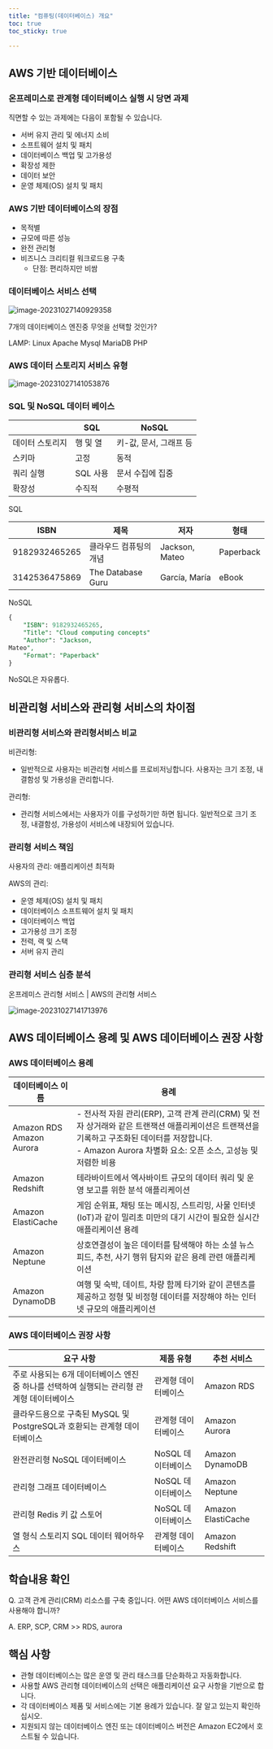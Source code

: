 ```yaml
---
title: "컴퓨팅(데이터베이스) 개요"
toc: true
toc_sticky: true

---
```


## AWS 기반 데이터베이스

### 온프레미스로 관계형 데이터베이스 실행 시 당면 과제

직면할 수 있는 과제에는 다음이 포함될 수 있습니다. 

- 서버 유지 관리 및 에너지 소비 
- 소프트웨어 설치 및 패치 
- 데이터베이스 백업 및 고가용성 
- 확장성 제한 
- 데이터 보안 
- 운영 체제(OS) 설치 및 패치

### AWS 기반 데이터베이스의 장점

- 목적별
- 규모에 따른 성능
- 완전 관리형
- 비즈니스 크리티컬 워크로드용 구축
  - 단점: 편리하지만 비쌈



### 데이터베이스 서비스 선택

![image-20231027140929358](/../images/2023-10-28-컴퓨팅(데이터베이스)개요/image-20231027140929358.png)

7개의 데이터베이스 엔진중 무엇을 선택할 것인가?

LAMP: Linux Apache Mysql MariaDB PHP

### AWS 데이터 스토리지 서비스 유형

![image-20231027141053876](/../images/2023-10-28-컴퓨팅(데이터베이스)개요/image-20231027141053876.png)

### SQL 및 NoSQL 데이터 베이스

|                 | SQL      | NoSQL                  |
| --------------- | -------- | ---------------------- |
| 데이터 스토리지 | 행 및 열 | 키-값, 문서, 그래프 등 |
| 스키마          | 고정     | 동적                   |
| 쿼리 실행       | SQL 사용 | 문서 수집에 집중       |
| 확장성          | 수직적   | 수평적                 |

SQL

| ISBN          | 제목                   | 저자           | 형태      |
| ------------- | ---------------------- | -------------- | --------- |
| 9182932465265 | 클라우드 컴퓨팅의 개념 | Jackson, Mateo | Paperback |
| 3142536475869 | The Database Guru      | García, María  | eBook     |

NoSQL

```sql
{
	"ISBN": 9182932465265,
	"Title": "Cloud computing concepts"
	"Author": "Jackson,
Mateo",
	"Format": "Paperback"
}

```

NoSQL은 자유롭다.

## 비관리형 서비스와 관리형 서비스의 차이점

### 비관리형 서비스와 관리형서비스 비교

비관리형: 

- 일반적으로 사용자는 비관리형 서비스를 프로비저닝합니다. 사용자는 크기 조정, 내 결함성 및 가용성을 관리합니다.

관리형: 

- 관리형 서비스에서는 사용자가 이를 구성하기만 하면 됩니다. 일반적으로 크기 조정, 내결함성, 가용성이 서비스에 내장되어 있습니다. 

### 관리형 서비스 책임

사용자의 관리: 애플리케이션 최적화

AWS의 관리: 

- 운영 체제(OS) 설치 및 패치 
- 데이터베이스 소프트웨어 설치 및 패치 
- 데이터베이스 백업 
- 고가용성 크기 조정 
- 전력, 랙 및 스택 
- 서버 유지 관리

### 관리형 서비스 심층 분석

온프레미스 관리형 서비스 \| AWS의 관리형 서비스

![image-20231027141713976](/../images/2023-10-28-컴퓨팅(데이터베이스)개요/image-20231027141713976.png)

## AWS 데이터베이스 용례 및 AWS 데이터베이스 권장 사항

###  AWS 데이터베이스 용례

| 데이터베이스 이름              | 용례                                                         |
| ------------------------------ | ------------------------------------------------------------ |
| Amazon RDS<br /> Amazon Aurora | - 전사적 자원 관리(ERP), 고객 관계 관리(CRM) 및 전자 상거래와 같은 트랜잭션 애플리케이션은 트랜잭션을 기록하고 구조화된 데이터를 저장합니다. <br />- Amazon Aurora 차별화 요소: 오픈 소스, 고성능 및 저렴한 비용 |
| Amazon Redshift                | 테라바이트에서 엑사바이트 규모의 데이터 쿼리 및 운영 보고를 위한 분석 애플리케이션 |
| Amazon ElastiCache             | 게임 순위표, 채팅 또는 메시징, 스트리밍, 사물 인터넷(IoT)과 같이 밀리초 미만의 대기 시간이 필요한 실시간 애플리케이션 용례 |
| Amazon Neptune                 | 상호연결성이 높은 데이터를 탐색해야 하는 소셜 뉴스 피드, 추천, 사기 행위 탐지와 같은 용례 관련 애플리케이션 |
| Amazon DynamoDB                | 여행 및 숙박, 데이트, 차량 함께 타기와 같이 콘텐츠를 제공하고 정형 및 비정형 데이터를 저장해야 하는 인터넷 규모의 애플리케이션 |

### AWS 데이터베이스 권장 사항

| 요구 사항                                                    | 제품 유형           | 추천 서비스        |
| ------------------------------------------------------------ | ------------------- | ------------------ |
| 주로 사용되는 6개 데이터베이스 엔진 중 하나를 선택하여 실행되는 관리형 관계형 데이터베이스 | 관계형 데이터베이스 | Amazon RDS         |
| 클라우드용으로 구축된 MySQL 및 PostgreSQL과 호환되는 관계형 데이터베이스 | 관계형 데이터베이스 | Amazon Aurora      |
| 완전관리형 NoSQL 데이터베이스                                | NoSQL 데이터베이스  | Amazon DynamoDB    |
| 관리형 그래프 데이터베이스                                   | NoSQL 데이터베이스  | Amazon Neptune     |
| 관리형 Redis 키 값 스토어                                    | NoSQL 데이터베이스  | Amazon ElastiCache |
| 열 형식 스토리지 SQL 데이터 웨어하우스                       | 관계형 데이터베이스 | Amazon Redshift    |

## 학습내용 확인

Q. 고객 관계 관리(CRM) 리소스를 구축 중입니다. 어떤 AWS 데이터베이스 서비스를 사용해야 합니까?

A.  ERP, SCP, CRM >> RDS, aurora

## 핵심 사항

- 관형 데이터베이스는 많은 운영 및 관리 태스크를 단순화하고 자동화합니다. 
- 사용할 AWS 관리형 데이터베이스의 선택은 애플리케이션 요구 사항을 기반으로 합니다. 
- 각 데이터베이스 제품 및 서비스에는 기본 용례가 있습니다. 잘 알고 있는지 확인하십시오. 
- 지원되지 않는 데이터베이스 엔진 또는 데이터베이스 버전은 Amazon EC2에서 호스트될 수 있습니다.